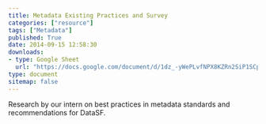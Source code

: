 ```yaml
---
title: Metadata Existing Practices and Survey
categories: ["resource"]
tags: ["Metadata"]
published: True
date: 2014-09-15 12:58:30
downloads:
- type: Google Sheet
  url: "https://docs.google.com/document/d/1dz_-yWePLvfNPX8KZRn2SiP1SCpFcojZeO-8U8SPXgE/edit?usp=sharing"
type: document
sitemap: false
---
```

Research by our intern on best practices in metadata standards and recommendations for DataSF.
